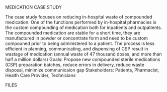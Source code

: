 MEDICATION CASE STUDY

The case study focuses on reducing in-hospital waste of compounded medication.
One of the functions performed by in-hospital pharmacies is the custom compounding of medication both for inpatients and outpatients. 
The compounded medication are stable for a short time, they are manufactured in powder or concentrate form and need to be custom compouned prior to being administered to a patient.
The process is less efficient in planning, communicating, and dispensing of CSP result in wastage of medication (annual waste of 47 thousand doses, and more than half a million dollars)
Goals: Propose new compounded sterile medications (CSP) preparation batches, reduce errors in delivery, reduce waste disposal, minimize communicaion gap
Stakeholders: Patients, Pharmacist, Health Care Provider, Technicians

FILES
